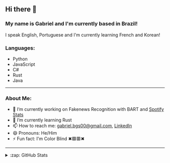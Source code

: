 ## Hi there 👋

### My name is Gabriel and I'm currently based in Brazil!

I speak English, Portuguese and I'm currently learning French and Korean!

### Languages:
- Python
- JavaScript
- C#
- Rust
- Java

---

### About Me:
- 🔭 I’m currently working on Fakenews Recognition with BART and [Spotify Stats](https://github.com/GabrielBG0/Spotify-Stats.js)
- 🌱 I’m currently learning Rust
- 📫 How to reach me: <gabriel.bgs00@gmail.com>, [LinkedIn](https://www.linkedin.com/in/gabrielbgutierrez/)
- 😄 Pronouns: He/Him
- ⚡ Fun fact: I'm Color Blind ✖🟩🟥✖

---

<details>
  </br>
  <summary>:zap: GitHub Stats</summary>

  ![Gabriel's GitHub stats](https://github-readme-stats.vercel.app/api?username=GabrielBG0&theme=tokyonight&show_icons=true&count_private=true&custom_title="Gabriel's Git Status")

</details>
